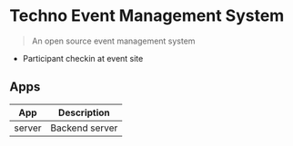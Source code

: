 # Techno Event Management System

> An open source event management system

- Participant checkin at event site

## Apps

| App    | Description    |
| ------ | -------------- |
| server | Backend server |
